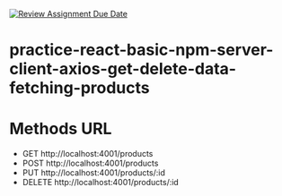[![Review Assignment Due Date](https://classroom.github.com/assets/deadline-readme-button-24ddc0f5d75046c5622901739e7c5dd533143b0c8e959d652212380cedb1ea36.svg)](https://classroom.github.com/a/Bo7FQo9a)

# practice-react-basic-npm-server-client-axios-get-delete-data-fetching-products

# Methods	URL
- GET	http://localhost:4001/products
- POST	http://localhost:4001/products
- PUT	http://localhost:4001/products/:id
- DELETE	http://localhost:4001/products/:id
